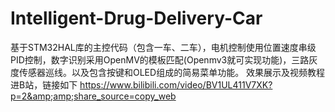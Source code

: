 # Intelligent-Drug-Delivery-Car
基于STM32HAL库的主控代码（包含一车、二车），电机控制使用位置速度串级PID控制，数字识别采用OpenMV的模板匹配(Openmv3就可实现功能)，三路灰度传感器巡线。以及包含按键和OLED组成的简易菜单功能。 效果展示及视频教程进B站，链接如下 https://www.bilibili.com/video/BV1UL411V7XK?p=2&amp;amp;share_source=copy_web
